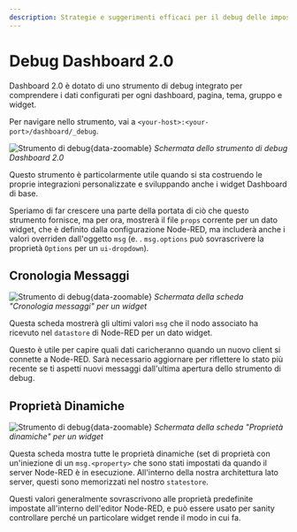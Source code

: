 ```yaml
---
description: Strategie e suggerimenti efficaci per il debug delle impostazioni 2.0 della Dashboard Node-RED per garantire un funzionamento fluido.
---
```


# Debug Dashboard 2.0

Dashboard 2.0 è dotato di uno strumento di debug integrato per comprendere i dati configurati per ogni dashboard, pagina, tema, gruppo e widget.

Per navigare nello strumento, vai a `<your-host>:<your-port>/dashboard/_debug`.

![Strumento di debug](/images/debug-example.png "Strumento di debug"){data-zoomable}
_Schermata dello strumento di debug Dashboard 2.0_

Questo strumento è particolarmente utile quando si sta costruendo le proprie integrazioni personalizzate e sviluppando anche i widget Dashboard di base.

Speriamo di far crescere una parte della portata di ciò che questo strumento fornisce, ma per ora, mostrerà il file `props` corrente per un dato widget, che è definito dalla configurazione Node-RED, ma includerà anche i valori overriden dall'oggetto `msg` (e. . `msg.options` può sovrascrivere la proprietà `Options` per un `ui-dropdown`).

## Cronologia Messaggi

![Strumento di debug](/images/debug-example-datastore.png "Strumento di debug"){data-zoomable}
_Schermata della scheda "Cronologia messaggi" per un widget_

Questa scheda mostrerà gli ultimi valori `msg` che il nodo associato ha ricevuto nel `datastore` di Node-RED per un dato widget.

Questo è utile per capire quali dati caricheranno quando un nuovo client si connette a Node-RED. Sarà necessario aggiornare per riflettere lo stato più recente se ti aspetti nuovi messaggi dall'ultima apertura dello strumento di debug.

## Proprietà Dinamiche

![Strumento di debug](/images/debug-example-statestore.png "Strumento di debug"){data-zoomable}
_Schermata della scheda "Proprietà dinamiche" per un widget_

Questa scheda mostra tutte le proprietà dinamiche (set di proprietà con un'iniezione di un `msg.<property>` che sono stati impostati da quando il server Node-RED è in esecuzione. All'interno della nostra architettura lato server, questi sono memorizzati nel nostro `statestore`.

Questi valori generalmente sovrascrivono alle proprietà predefinite impostate all'interno dell'editor Node-RED, e può essere usato per sanity controllare perché un particolare widget rende il modo in cui fa.